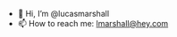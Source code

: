 - 👋 Hi, I’m @lucasmarshall
- 📫 How to reach me: lmarshall@hey.com

<!---
lucasmarshall/lucasmarshall is a ✨ special ✨ repository because its `README.md` (this file) appears on your GitHub profile.
You can click the Preview link to take a look at your changes.
--->
